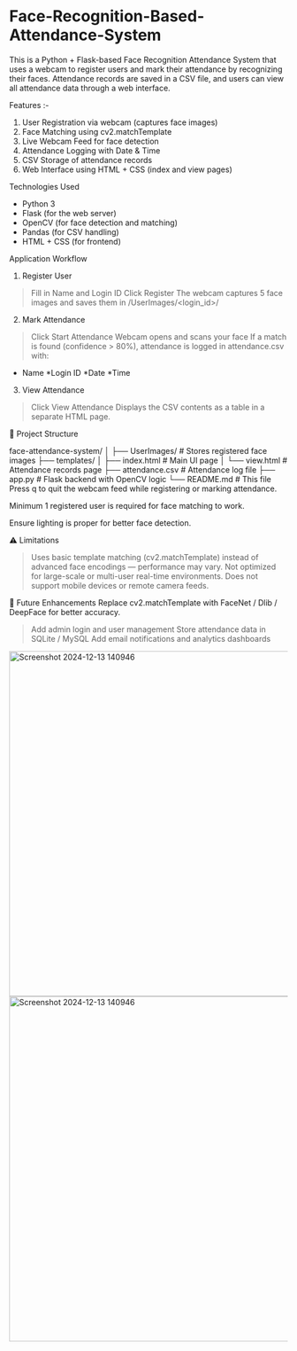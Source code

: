 # Face-Recognition-Based-Attendance-System
This is a Python + Flask-based Face Recognition Attendance System that uses a webcam to register users and mark their attendance by recognizing their faces. 
Attendance records are saved in a CSV file, and users can view all attendance data through a web interface.

 Features :-
1. User Registration via webcam (captures face images)
2. Face Matching using cv2.matchTemplate
3. Live Webcam Feed for face detection
4. Attendance Logging with Date & Time
5. CSV Storage of attendance records
6. Web Interface using HTML + CSS (index and view pages)

 Technologies Used
  * Python 3
  * Flask (for the web server)
  * OpenCV (for face detection and matching)
  * Pandas (for CSV handling)
  * HTML + CSS (for frontend)

Application Workflow
 1. Register User
> Fill in Name and Login ID
>Click Register
>The webcam captures 5 face images and saves them in /UserImages/<login_id>/

 2. Mark Attendance
>Click Start Attendance
>Webcam opens and scans your face
>If a match is found (confidence > 80%), attendance is logged in attendance.csv with:
  * Name
  *Login ID
  *Date
  *Time

 3. View Attendance
>Click View Attendance
>Displays the CSV contents as a table in a separate HTML page.

📁 Project Structure

face-attendance-system/
│
├── UserImages/             # Stores registered face images
├── templates/
│   ├── index.html          # Main UI page
│   └── view.html           # Attendance records page
├── attendance.csv          # Attendance log file
├── app.py                  # Flask backend with OpenCV logic
└── README.md               # This file
Press q to quit the webcam feed while registering or marking attendance.

Minimum 1 registered user is required for face matching to work.

Ensure lighting is proper for better face detection.

⚠️ Limitations
>Uses basic template matching (cv2.matchTemplate) instead of advanced face encodings — performance may vary.
>Not optimized for large-scale or multi-user real-time environments.
>Does not support mobile devices or remote camera feeds.

📢 Future Enhancements
Replace cv2.matchTemplate with FaceNet / Dlib / DeepFace for better accuracy.
>Add admin login and user management
>Store attendance data in SQLite / MySQL
>Add email notifications and analytics dashboards


<img width="1716" height="623" alt="Screenshot 2024-12-13 140946" src="https://github.com/user-attachments/assets/c54c987c-ea00-4a1c-8022-3edb194fcb16" />
<img width="1716" height="623" alt="Screenshot 2024-12-13 140946" src="https://github.com/user-attachments/assets/d93bed9f-5e83-4c2a-aa40-1b8cfab4528d" />






